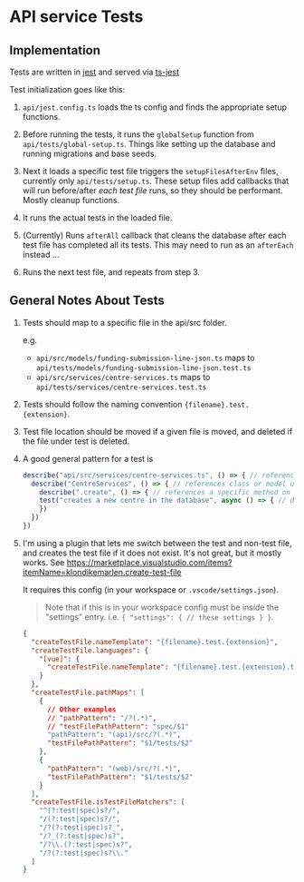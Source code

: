 # API service Tests

## Implementation

Tests are written in [jest](https://jestjs.io/docs/getting-started) and served via [ts-jest](https://kulshekhar.github.io/ts-jest/docs/)

Test initialization goes like this:

1. `api/jest.config.ts` loads the ts config and finds the appropriate setup functions.

2. Before running the tests, it runs the `globalSetup` function from `api/tests/global-setup.ts`. Things like setting up the database and running migrations and base seeds.

3. Next it loads a specific test file triggers the `setupFilesAfterEnv` files, currently only `api/tests/setup.ts`. These setup files add callbacks that will run before/after _each test file_ runs, so they should be performant. Mostly cleanup functions.

4. It runs the actual tests in the loaded file.

5. (Currently) Runs `afterAll` callback that cleans the database after each test file has completed all its tests. This may need to run as an `afterEach` instead ...

6. Runs the next test file, and repeats from step 3.

## General Notes About Tests

1. Tests should map to a specific file in the api/src folder.

   e.g.

   - `api/src/models/funding-submission-line-json.ts` maps to `api/tests/models/funding-submission-line-json.test.ts`
   - `api/src/services/centre-services.ts` maps to `api/tests/services/centre-services.test.ts`

2. Tests should follow the naming convention `{filename}.test.{extension}`.
3. Test file location should be moved if a given file is moved, and deleted if the file under test is deleted.
4. A good general pattern for a test is
   ```typescript
   describe("api/src/services/centre-services.ts", () => { // references file under test
     describe("CentreServices", () => { // references class or model under test
       describe(".create", () => { // references a specific method on the class or model
       test("creates a new centre in the database", async () => { // descriptive message about the specific behaviour under test
       })
     })
   })
   ```
5. I'm using a plugin that lets me switch between the test and non-test file, and creates the test file if it does not exist. It's not great, but it mostly works. See https://marketplace.visualstudio.com/items?itemName=klondikemarlen.create-test-file

   It requires this config (in your workspace or `.vscode/settings.json`).

   > Note that if this is in your workspace config must be inside the "settings" entry. i.e. `{ "settings": { // these settings } }`.

   ```json
   {
     "createTestFile.nameTemplate": "{filename}.test.{extension}",
     "createTestFile.languages": {
       "[vue]": {
         "createTestFile.nameTemplate": "{filename}.test.{extension}.ts"
       }
     },
     "createTestFile.pathMaps": [
       {
         // Other examples
         // "pathPattern": "/?(.*)",
         // "testFilePathPattern": "spec/$1"
         "pathPattern": "(api)/src/?(.*)",
         "testFilePathPattern": "$1/tests/$2"
       },
       {
         "pathPattern": "(web)/src/?(.*)",
         "testFilePathPattern": "$1/tests/$2"
       }
     ],
     "createTestFile.isTestFileMatchers": [
       "^(?:test|spec)s?/",
       "/(?:test|spec)s?/",
       "/?(?:test|spec)s?_",
       "/?_(?:test|spec)s?",
       "/?\\.(?:test|spec)s?",
       "/?(?:test|spec)s?\\."
     ]
   }
   ```
